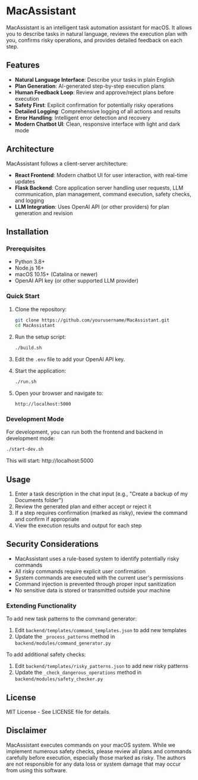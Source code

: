 # MacAssistant

MacAssistant is an intelligent task automation assistant for macOS. It allows you to describe tasks in natural language, reviews the execution plan with you, confirms risky operations, and provides detailed feedback on each step.

## Features

- **Natural Language Interface**: Describe your tasks in plain English
- **Plan Generation**: AI-generated step-by-step execution plans
- **Human Feedback Loop**: Review and approve/reject plans before execution
- **Safety First**: Explicit confirmation for potentially risky operations
- **Detailed Logging**: Comprehensive logging of all actions and results
- **Error Handling**: Intelligent error detection and recovery
- **Modern Chatbot UI**: Clean, responsive interface with light and dark mode

## Architecture

MacAssistant follows a client-server architecture:

- **React Frontend**: Modern chatbot UI for user interaction, with real-time updates
- **Flask Backend**: Core application server handling user requests, LLM communication, plan management, command execution, safety checks, and logging
- **LLM Integration**: Uses OpenAI API (or other providers) for plan generation and revision


## Installation

### Prerequisites

- Python 3.8+
- Node.js 16+
- macOS 10.15+ (Catalina or newer)
- OpenAI API key (or other supported LLM provider)

### Quick Start

1. Clone the repository:
   ```bash
   git clone https://github.com/yourusername/MacAssistant.git
   cd MacAssistant
   ```

2. Run the setup script:
   ```bash
   ./build.sh
   ```

3. Edit the `.env` file to add your OpenAI API key.

4. Start the application:
   ```bash
   ./run.sh
   ```

5. Open your browser and navigate to:
   ```
   http://localhost:5000
   ```

### Development Mode

For development, you can run both the frontend and backend in development mode:

```bash
./start-dev.sh
```

This will start:
http://localhost:5000

## Usage

1. Enter a task description in the chat input (e.g., "Create a backup of my Documents folder")
2. Review the generated plan and either accept or reject it
3. If a step requires confirmation (marked as risky), review the command and confirm if appropriate
4. View the execution results and output for each step

## Security Considerations

- MacAssistant uses a rule-based system to identify potentially risky commands
- All risky commands require explicit user confirmation
- System commands are executed with the current user's permissions
- Command injection is prevented through proper input sanitization
- No sensitive data is stored or transmitted outside your machine

### Extending Functionality

To add new task patterns to the command generator:

1. Edit `backend/templates/command_templates.json` to add new templates
2. Update the `_process_patterns` method in `backend/modules/command_generator.py`

To add additional safety checks:

1. Edit `backend/templates/risky_patterns.json` to add new risky patterns
2. Update the `_check_dangerous_operations` method in `backend/modules/safety_checker.py`



## License

MIT License - See LICENSE file for details.

## Disclaimer

MacAssistant executes commands on your macOS system. While we implement numerous safety checks, please review all plans and commands carefully before execution, especially those marked as risky. The authors are not responsible for any data loss or system damage that may occur from using this software.
